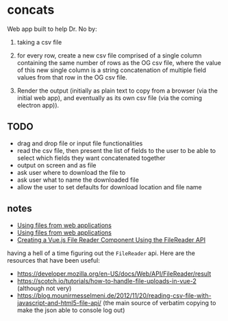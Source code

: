 # concats

Web app built to help Dr. No by:

1. taking a csv file

2. for every row, create a new csv file comprised of a single column containing the same number of rows as the OG csv file, where the value of this new single column is a string concatenation of multiple field values from that row in the OG csv file.

3. Render the output (initially as plain text to copy from a browser (via the initial web app), and eventually as its own csv file (via the coming electron app)).

## TODO

- drag and drop file or input file functionalities
- read the csv file, then present the list of fields to the user to be able to select which fields they want concatenated together
- output on screen and as file
- ask user where to download the file to
- ask user what to name the downloaded file
- allow the user to set defaults for download location and file name

## notes

- [Using files from web applications](https://developer.mozilla.org/en-US/docs/Web/API/File/Using_files_from_web_applications)
- [Using files from web applications](https://developer.mozilla.org/en-US/docs/Web/API/File/Using_files_from_web_applications)
- [Creating a Vue.js File Reader Component Using the FileReader API](https://alligator.io/vuejs/file-reader-component/)

having a hell of a time figuring out the `FileReader` api. Here are the resources that have been useful:

- https://developer.mozilla.org/en-US/docs/Web/API/FileReader/result
- https://scotch.io/tutorials/how-to-handle-file-uploads-in-vue-2 (although not very)
- https://blog.mounirmesselmeni.de/2012/11/20/reading-csv-file-with-javascript-and-html5-file-api/ (the main source of verbatim copying to make the json able to console log out)
